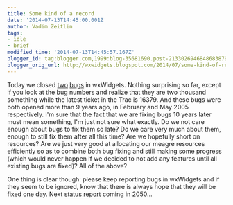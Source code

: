 ```yaml
---
title: Some kind of a record
date: '2014-07-13T14:45:00.001Z'
author: Vadim Zeitlin
tags:
- idle
- brief
modified_time: '2014-07-13T14:45:57.167Z'
blogger_id: tag:blogger.com,1999:blog-35681690.post-2133026946848683879
blogger_orig_url: http://wxwidgets.blogspot.com/2014/07/some-kind-of-record.html
---
```


Today we closed [two][] [bugs][] in wxWidgets. Nothing surprising so far, except
if you look at the bug numbers and realize that they are two thousand something
while the latest ticket in the Trac is 16379. And these bugs were both opened
more than 9 years ago, in February and May 2005 respectively. I'm sure that the
fact that we are fixing bugs 10 years later must mean something, I'm just not
sure what exactly. Do we not care enough about bugs to fix them so late? Do we
care very much about them, enough to still fix them after all this time? Are we
hopefully short on resources? Are we just very good at allocating our meagre
resources efficiently so as to combine both bug fixing and still making some
progress (which would never happen if we decided to not add any features until
all existing bugs are fixed)? All of the above?

One thing is clear though: please keep reporting bugs in wxWidgets and if they
seem to be ignored, know that there is always hope that they will be fixed one
day. Next [status report] coming in 2050...

[two]: https://trac.wxwidgets.org/ticket/2250
[bugs]: https://trac.wxwidgets.org/ticket/2290
[status report]: /blog/2011/07/less-flattering-statistics/

